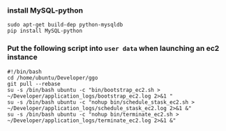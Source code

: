 ### install MySQL-python
```
sudo apt-get build-dep python-mysqldb
pip install MySQL-python
```

### Put the following script into `user data` when launching an ec2 instance 
```
#!/bin/bash
cd /home/ubuntu/Developer/ggo
git pull --rebase
su -s /bin/bash ubuntu -c "bin/bootstrap_ec2.sh > ~/Developer/application_logs/bootstrap_ec2.log 2>&1 "
su -s /bin/bash ubuntu -c "nohup bin/schedule_stask_ec2.sh > ~/Developer/application_logs/schedule_stask_ec2.log 2>&1 &"
su -s /bin/bash ubuntu -c "nohup bin/terminate_ec2.sh > ~/Developer/application_logs/terminate_ec2.log 2>&1 &"
```



